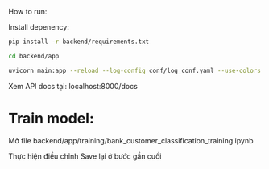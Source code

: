 How to run:

Install depenency:
```bash
pip install -r backend/requirements.txt
```

```bash
cd backend/app
```

```bash
uvicorn main:app --reload --log-config conf/log_conf.yaml --use-colors
```

Xem API docs tại: localhost:8000/docs

# Train model:
Mở file backend/app/training/bank_customer_classification_training.ipynb

Thực hiện điều chỉnh
Save lại ở bước gần cuối